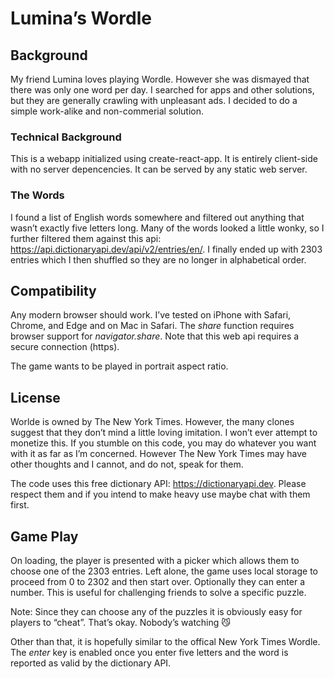 # Lumina’s Wordle

## Background

My friend Lumina loves playing Wordle. However she was dismayed that there was only one word per day. I searched for apps and other solutions, but they are generally crawling with unpleasant ads. I decided to do a simple work-alike and non-commerial solution.

### Technical Background

This is a webapp initialized using create-react-app. It is entirely client-side with no server depencencies. It can be served by any static web server.

### The Words

I found a list of English words somewhere and filtered out anything that wasn’t exactly five letters long. Many of the words looked a little wonky, so I further filtered them against this api: https://api.dictionaryapi.dev/api/v2/entries/en/. I finally ended up with 2303 entries which I then shuffled so they are no longer in alphabetical order.

## Compatibility

Any modern browser should work. I’ve tested on iPhone with Safari, Chrome, and Edge and on Mac in Safari. The _share_ function requires browser support for _navigator.share_. Note that this web api requires a secure connection (https).

The game wants to be played in portrait aspect ratio.

## License

Worlde is owned by The New York Times. However, the many clones suggest that they don’t mind a little loving imitation. I won’t ever attempt to monetize this. If you stumble on this code, you may do whatever you want with it as far as I’m concerned. However The New York Times may have other thoughts and I cannot, and do not, speak for them.

The code uses this free dictionary API: https://dictionaryapi.dev. Please respect them and if you intend to make heavy use maybe chat with them first.

## Game Play

On loading, the player is presented with a picker which allows them to choose one of the 2303 entries. Left alone, the game uses local storage to proceed from 0 to 2302 and then start over. Optionally they can enter a number. This is useful for challenging friends to solve a specific puzzle.

Note: Since they can choose any of the puzzles it is obviously easy for players to “cheat”. That’s okay. Nobody’s watching 😼

Other than that, it is hopefully similar to the offical New York Times Wordle. The _enter_ key is enabled once you enter five letters and the word is reported as valid by the dictionary API.
